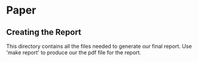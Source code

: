# Paper

## Creating the Report
This directory contains all the files needed to generate our final report. Use 'make report' to produce our the pdf file for the report.



